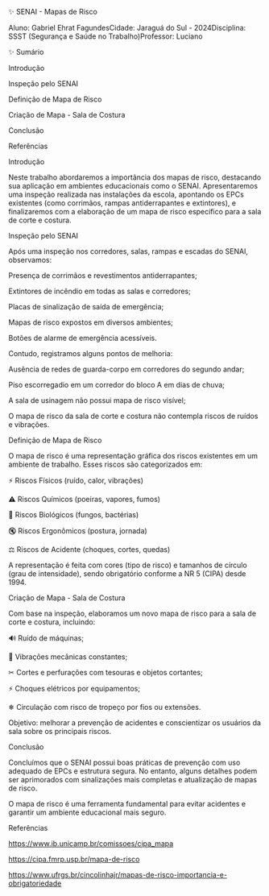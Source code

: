 ✨ SENAI - Mapas de Risco

Aluno: Gabriel Ehrat FagundesCidade: Jaraguá do Sul - 2024Disciplina: SSST (Segurança e Saúde no Trabalho)Professor: Luciano

✨ Sumário

Introdução

Inspeção pelo SENAI

Definição de Mapa de Risco

Criação de Mapa - Sala de Costura

Conclusão

Referências

Introdução

Neste trabalho abordaremos a importância dos mapas de risco, destacando sua aplicação em ambientes educacionais como o SENAI. Apresentaremos uma inspeção realizada nas instalações da escola, apontando os EPCs existentes (como corrimãos, rampas antiderrapantes e extintores), e finalizaremos com a elaboração de um mapa de risco específico para a sala de corte e costura.

Inspeção pelo SENAI

Após uma inspeção nos corredores, salas, rampas e escadas do SENAI, observamos:

Presença de corrimãos e revestimentos antiderrapantes;

Extintores de incêndio em todas as salas e corredores;

Placas de sinalização de saída de emergência;

Mapas de risco expostos em diversos ambientes;

Botões de alarme de emergência acessíveis.

Contudo, registramos alguns pontos de melhoria:

Ausência de redes de guarda-corpo em corredores do segundo andar;

Piso escorregadio em um corredor do bloco A em dias de chuva;

A sala de usinagem não possui mapa de risco visível;

O mapa de risco da sala de corte e costura não contempla riscos de ruídos e vibrações.

Definição de Mapa de Risco

O mapa de risco é uma representação gráfica dos riscos existentes em um ambiente de trabalho. Esses riscos são categorizados em:

⚡ Riscos Físicos (ruído, calor, vibrações)

⚠ Riscos Químicos (poeiras, vapores, fumos)

🦠 Riscos Biológicos (fungos, bactérias)

🔇 Riscos Ergonômicos (postura, jornada)

⚖ Riscos de Acidente (choques, cortes, quedas)

A representação é feita com cores (tipo de risco) e tamanhos de círculo (grau de intensidade), sendo obrigatório conforme a NR 5 (CIPA) desde 1994.

Criação de Mapa - Sala de Costura

Com base na inspeção, elaboramos um novo mapa de risco para a sala de corte e costura, incluindo:

🔊 Ruído de máquinas;

🔄 Vibrações mecânicas constantes;

✂ Cortes e perfurações com tesouras e objetos cortantes;

⚡ Choques elétricos por equipamentos;

❄ Circulação com risco de tropeço por fios ou extensões.

Objetivo: melhorar a prevenção de acidentes e conscientizar os usuários da sala sobre os principais riscos.

Conclusão

Concluímos que o SENAI possui boas práticas de prevenção com uso adequado de EPCs e estrutura segura. No entanto, alguns detalhes podem ser aprimorados com sinalizações mais completas e atualização de mapas de risco.

O mapa de risco é uma ferramenta fundamental para evitar acidentes e garantir um ambiente educacional mais seguro.

Referências

https://www.ib.unicamp.br/comissoes/cipa_mapa

https://cipa.fmrp.usp.br/mapa-de-risco

https://www.ufrgs.br/cincolinhajr/mapas-de-risco-importancia-e-obrigatoriedade
